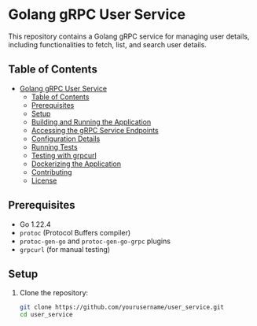 # Golang gRPC User Service

This repository contains a Golang gRPC service for managing user details, including functionalities to fetch, list, and search user details.

## Table of Contents

- [Golang gRPC User Service](#golang-grpc-user-service)
  - [Table of Contents](#table-of-contents)
  - [Prerequisites](#prerequisites)
  - [Setup](#setup)
  - [Building and Running the Application](#building-and-running-the-application)
  - [Accessing the gRPC Service Endpoints](#accessing-the-grpc-service-endpoints)
  - [Configuration Details](#configuration-details)
  - [Running Tests](#running-tests)
  - [Testing with grpcurl](#testing-with-grpcurl)
  - [Dockerizing the Application](#dockerizing-the-application)
  - [Contributing](#contributing)
  - [License](#license)

## Prerequisites

- Go 1.22.4
- `protoc` (Protocol Buffers compiler)
- `protoc-gen-go` and `protoc-gen-go-grpc` plugins
- `grpcurl` (for manual testing)

## Setup

1. Clone the repository:

   ```sh
   git clone https://github.com/yourusername/user_service.git
   cd user_service
